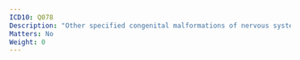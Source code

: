 ```yaml
---
ICD10: Q078
Description: "Other specified congenital malformations of nervous system"
Matters: No
Weight: 0
---
```

